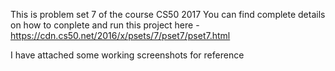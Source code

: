 This is problem set 7 of the course CS50 2017
You can find complete details on how to conplete and run this project here - https://cdn.cs50.net/2016/x/psets/7/pset7/pset7.html

I have attached some working screenshots for reference
